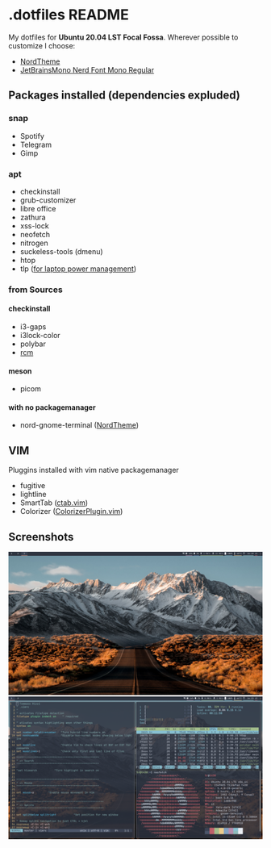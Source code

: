 # .dotfiles README
My dotfiles for **Ubuntu 20.04 LST Focal Fossa**.
Wherever possible to customize I choose:
- [NordTheme](https://www.nordtheme.com/)
- [JetBrainsMono Nerd Font Mono Regular](https://www.nerdfonts.com/)

## Packages installed (dependencies expluded)
### snap
- Spotify
- Telegram
- Gimp
### apt
- checkinstall
- grub-customizer
- libre office
- zathura
- xss-lock
- neofetch
- nitrogen
- suckeless-tools (dmenu)
- htop
- tlp ([for laptop power management](https://wiki.archlinux.org/index.php/Lenovo_ThinkPad_T430))
### from Sources
#### checkinstall
- i3-gaps
- i3lock-color
- polybar
- [rcm](https://github.com/thoughtbot/rcm)
#### meson
- picom
#### with no packagemanager
- nord-gnome-terminal ([NordTheme](https://www.nordtheme.com/))

## VIM
Pluggins installed with vim native packagemanager
- fugitive
- lightline
- SmartTab ([ctab.vim](./vim/plugin/ctab.vim))
- Colorizer ([ColorizerPlugin.vim](./vim/plugin/ColorizerPlugin.vim))

## Screenshots
![screenshot-1](./img-git/Screenshot%20from%202020-04-30%2016-19-24.png)
![screenshot-2](./img-git/Screenshot%20from%202020-04-30%2016-23-21.png)
